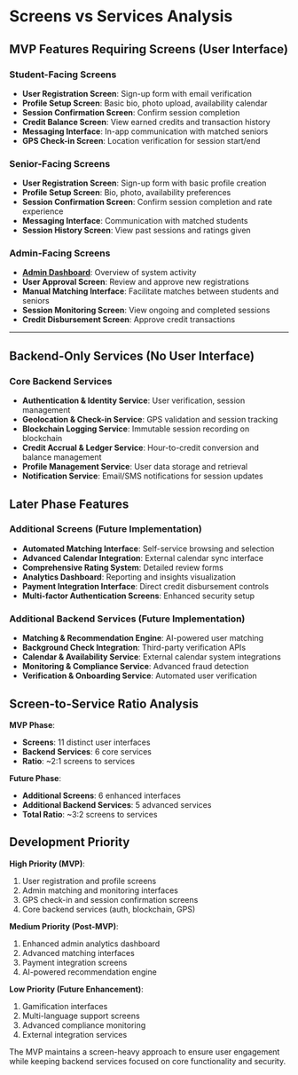 # Screens vs Services Analysis

## MVP Features Requiring Screens (User Interface)

### Student-Facing Screens
- **User Registration Screen**: Sign-up form with email verification
- **Profile Setup Screen**: Basic bio, photo upload, availability calendar
- **Session Confirmation Screen**: Confirm session completion
- **Credit Balance Screen**: View earned credits and transaction history
- **Messaging Interface**: In-app communication with matched seniors
- **GPS Check-in Screen**: Location verification for session start/end

### Senior-Facing Screens
- **User Registration Screen**: Sign-up form with basic profile creation
- **Profile Setup Screen**: Bio, photo, availability preferences
- **Session Confirmation Screen**: Confirm session completion and rate experience
- **Messaging Interface**: Communication with matched students
- **Session History Screen**: View past sessions and ratings given

### Admin-Facing Screens
- **[Admin Dashboard](Wireframes\admin-dashboard.svg)**: Overview of system activity
- **User Approval Screen**: Review and approve new registrations
- **Manual Matching Interface**: Facilitate matches between students and seniors
- **Session Monitoring Screen**: View ongoing and completed sessions
- **Credit Disbursement Screen**: Approve credit transactions
---
## Backend-Only Services (No User Interface)

### Core Backend Services
- **Authentication & Identity Service**: User verification, session management
- **Geolocation & Check-in Service**: GPS validation and session tracking
- **Blockchain Logging Service**: Immutable session recording on blockchain
- **Credit Accrual & Ledger Service**: Hour-to-credit conversion and balance management
- **Profile Management Service**: User data storage and retrieval
- **Notification Service**: Email/SMS notifications for session updates

## Later Phase Features

### Additional Screens (Future Implementation)
- **Automated Matching Interface**: Self-service browsing and selection
- **Advanced Calendar Integration**: External calendar sync interface
- **Comprehensive Rating System**: Detailed review forms
- **Analytics Dashboard**: Reporting and insights visualization
- **Payment Integration Interface**: Direct credit disbursement controls
- **Multi-factor Authentication Screens**: Enhanced security setup

### Additional Backend Services (Future Implementation)
- **Matching & Recommendation Engine**: AI-powered user matching
- **Background Check Integration**: Third-party verification APIs
- **Calendar & Availability Service**: External calendar system integrations
- **Monitoring & Compliance Service**: Advanced fraud detection
- **Verification & Onboarding Service**: Automated user verification

## Screen-to-Service Ratio Analysis

**MVP Phase**:
- **Screens**: 11 distinct user interfaces
- **Backend Services**: 6 core services
- **Ratio**: ~2:1 screens to services

**Future Phase**:
- **Additional Screens**: 6 enhanced interfaces
- **Additional Backend Services**: 5 advanced services
- **Total Ratio**: ~3:2 screens to services

## Development Priority

**High Priority (MVP)**:
1. User registration and profile screens
2. Admin matching and monitoring interfaces
3. GPS check-in and session confirmation screens
4. Core backend services (auth, blockchain, GPS)

**Medium Priority (Post-MVP)**:
1. Enhanced admin analytics dashboard
2. Advanced matching interfaces
3. Payment integration screens
4. AI-powered recommendation engine

**Low Priority (Future Enhancement)**:
1. Gamification interfaces
2. Multi-language support screens
3. Advanced compliance monitoring
4. External integration services

The MVP maintains a screen-heavy approach to ensure user engagement while keeping backend services focused on core functionality and security.